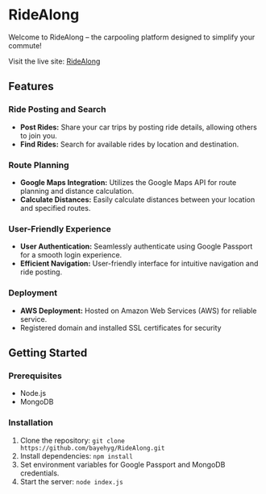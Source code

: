 # RideAlong

Welcome to RideAlong – the carpooling platform designed to simplify your commute!

Visit the live site: [RideAlong](https://rideealong.co)

## Features

### Ride Posting and Search
- **Post Rides:** Share your car trips by posting ride details, allowing others to join you.
- **Find Rides:** Search for available rides by location and destination.

### Route Planning
- **Google Maps Integration:** Utilizes the Google Maps API for route planning and distance calculation.
- **Calculate Distances:** Easily calculate distances between your location and specified routes.

### User-Friendly Experience
- **User Authentication:** Seamlessly authenticate using Google Passport for a smooth login experience.
- **Efficient Navigation:** User-friendly interface for intuitive navigation and ride posting.

### Deployment
- **AWS Deployment:** Hosted on Amazon Web Services (AWS) for reliable service.
- Registered domain and installed SSL certificates for security

## Getting Started

### Prerequisites
- Node.js
- MongoDB

### Installation
1. Clone the repository: `git clone https://github.com/bayehyg/RideAlong.git`
2. Install dependencies: `npm install`
3. Set environment variables for Google Passport and MongoDB credentials.
4. Start the server: `node index.js`

